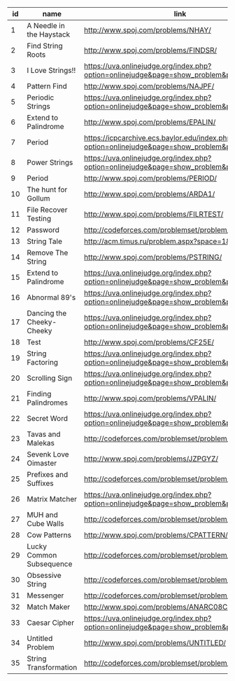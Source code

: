 |id|name|link|difficulty|
|---|---|---|---|
|1|A Needle in the Haystack|http://www.spoj.com/problems/NHAY/|1|
|2|Find String Roots|http://www.spoj.com/problems/FINDSR/|1|
|3|I Love Strings!!|https://uva.onlinejudge.org/index.php?option=onlinejudge&page=show_problem&problem=1620|1|
|4|Pattern Find|http://www.spoj.com/problems/NAJPF/|1|
|5|Periodic Strings|https://uva.onlinejudge.org/index.php?option=onlinejudge&page=show_problem&problem=396|1|
|6|Extend to Palindrome|http://www.spoj.com/problems/EPALIN/|1|
|7|Period|https://icpcarchive.ecs.baylor.edu/index.php?option=onlinejudge&page=show_problem&problem=1027|1|
|8|Power Strings|https://uva.onlinejudge.org/index.php?option=onlinejudge&page=show_problem&problem=1239|1|
|9|Period|http://www.spoj.com/problems/PERIOD/|1|
|10|The hunt for Gollum|http://www.spoj.com/problems/ARDA1/|2|
|11|File Recover Testing|http://www.spoj.com/problems/FILRTEST/|2|
|12|Password|http://codeforces.com/problemset/problem/126/B|2|
|13|String Tale|http://acm.timus.ru/problem.aspx?space=1&num=1423|2|
|14|Remove The String|http://www.spoj.com/problems/PSTRING/|2|
|15|Extend to Palindrome|https://uva.onlinejudge.org/index.php?option=onlinejudge&page=show_problem&problem=2470|2|
|16|Abnormal 89's|https://uva.onlinejudge.org/index.php?option=onlinejudge&page=show_problem&problem=2988|3|
|17|Dancing the Cheeky-Cheeky|https://uva.onlinejudge.org/index.php?option=onlinejudge&page=show_problem&problem=2447|3|
|18|Test|http://www.spoj.com/problems/CF25E/|3|
|19|String Factoring|https://uva.onlinejudge.org/index.php?option=onlinejudge&page=show_problem&problem=1963|3|
|20|Scrolling Sign|https://uva.onlinejudge.org/index.php?option=onlinejudge&page=show_problem&problem=2623|3|
|21|Finding Palindromes|http://www.spoj.com/problems/VPALIN/|3|
|22|Secret Word|https://uva.onlinejudge.org/index.php?option=onlinejudge&page=show_problem&problem=3911|3|
|23|Tavas and Malekas|http://codeforces.com/problemset/problem/535/D|4|
|24|Sevenk Love Oimaster|http://www.spoj.com/problems/JZPGYZ/|4|
|25|Prefixes and Suffixes|http://codeforces.com/problemset/problem/432/D|4|
|26|Matrix Matcher|https://uva.onlinejudge.org/index.php?option=onlinejudge&page=show_problem&problem=1960|4|
|27|MUH and Cube Walls|http://codeforces.com/problemset/problem/471/D|4|
|28|Cow Patterns|http://www.spoj.com/problems/CPATTERN/|5|
|29|Lucky Common Subsequence|http://codeforces.com/problemset/problem/346/B|5|
|30|Obsessive String|http://codeforces.com/problemset/problem/494/B|5|
|31|Messenger|http://codeforces.com/problemset/problem/631/D|6|
|32|Match Maker|http://www.spoj.com/problems/ANARC08C/|6|
|33|Caesar Cipher|https://uva.onlinejudge.org/index.php?option=onlinejudge&page=show_problem&problem=4282|6|
|34|Untitled Problem|http://www.spoj.com/problems/UNTITLED/|7|
|35|String Transformation|http://codeforces.com/problemset/problem/119/D|9|
